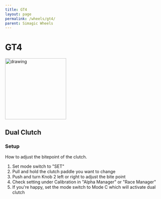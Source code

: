 ```yaml
---
title: GT4
layout: page
permalink: /wheels/gt4/
parent: Simagic Wheels
---
```

# GT4
<img src="https://www.simagic.com/assets/img/%E4%BA%A7%E5%93%81GT4.png" alt="drawing" width="200"/><br>
## Dual Clutch
### Setup
How to adjust the bitepoint of the clutch.
1. Set mode switch to "SET"
1. Pull and hold the clutch paddle you want to change
1. Push and turn Knob 2 left or right to adjust the bite point
1. Check setting under Calibration in "Alpha Manager" or "Race Manager"
1. If you're happy, set the mode switch to Mode C which will activate dual clutch
